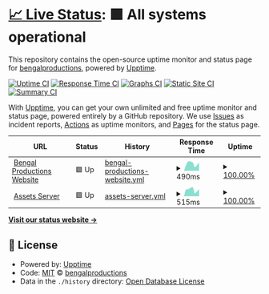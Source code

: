 # [📈 Live Status](https://status.bengal.productions): <!--live status--> **🟩 All systems operational**

This repository contains the open-source uptime monitor and status page for [bengalproductions](https://status.bengal.productions), powered by [Upptime](https://github.com/upptime/upptime).

[![Uptime CI](https://github.com/bengalproductions/statuspage/workflows/Uptime%20CI/badge.svg)](https://github.com/bengalproductions/statuspage/actions?query=workflow%3A%22Uptime+CI%22)
[![Response Time CI](https://github.com/bengalproductions/statuspage/workflows/Response%20Time%20CI/badge.svg)](https://github.com/bengalproductions/statuspage/actions?query=workflow%3A%22Response+Time+CI%22)
[![Graphs CI](https://github.com/bengalproductions/statuspage/workflows/Graphs%20CI/badge.svg)](https://github.com/bengalproductions/statuspage/actions?query=workflow%3A%22Graphs+CI%22)
[![Static Site CI](https://github.com/bengalproductions/statuspage/workflows/Static%20Site%20CI/badge.svg)](https://github.com/bengalproductions/statuspage/actions?query=workflow%3A%22Static+Site+CI%22)
[![Summary CI](https://github.com/bengalproductions/statuspage/workflows/Summary%20CI/badge.svg)](https://github.com/bengalproductions/statuspage/actions?query=workflow%3A%22Summary+CI%22)

With [Upptime](https://upptime.js.org), you can get your own unlimited and free uptime monitor and status page, powered entirely by a GitHub repository. We use [Issues](https://github.com/bengalproductions/statuspage/issues) as incident reports, [Actions](https://github.com/bengalproductions/statuspage/actions) as uptime monitors, and [Pages](https://status.bengal.productions) for the status page.

<!--start: status pages-->
<!-- This summary is generated by Upptime (https://github.com/upptime/upptime) -->
<!-- Do not edit this manually, your changes will be overwritten -->
<!-- prettier-ignore -->
| URL | Status | History | Response Time | Uptime |
| --- | ------ | ------- | ------------- | ------ |
| <img alt="" src="https://favicons.githubusercontent.com/bengal.productions" height="13"> [Bengal Productions Website](https://bengal.productions) | 🟩 Up | [bengal-productions-website.yml](https://github.com/bengalproductions/statuspage/commits/HEAD/history/bengal-productions-website.yml) | <details><summary><img alt="Response time graph" src="./graphs/bengal-productions-website/response-time-week.png" height="20"> 490ms</summary><br><a href="https://status.bengal.productions/history/bengal-productions-website"><img alt="Response time 522" src="https://img.shields.io/endpoint?url=https%3A%2F%2Fraw.githubusercontent.com%2Fbengalproductions%2Fstatuspage%2FHEAD%2Fapi%2Fbengal-productions-website%2Fresponse-time.json"></a><br><a href="https://status.bengal.productions/history/bengal-productions-website"><img alt="24-hour response time 561" src="https://img.shields.io/endpoint?url=https%3A%2F%2Fraw.githubusercontent.com%2Fbengalproductions%2Fstatuspage%2FHEAD%2Fapi%2Fbengal-productions-website%2Fresponse-time-day.json"></a><br><a href="https://status.bengal.productions/history/bengal-productions-website"><img alt="7-day response time 490" src="https://img.shields.io/endpoint?url=https%3A%2F%2Fraw.githubusercontent.com%2Fbengalproductions%2Fstatuspage%2FHEAD%2Fapi%2Fbengal-productions-website%2Fresponse-time-week.json"></a><br><a href="https://status.bengal.productions/history/bengal-productions-website"><img alt="30-day response time 522" src="https://img.shields.io/endpoint?url=https%3A%2F%2Fraw.githubusercontent.com%2Fbengalproductions%2Fstatuspage%2FHEAD%2Fapi%2Fbengal-productions-website%2Fresponse-time-month.json"></a><br><a href="https://status.bengal.productions/history/bengal-productions-website"><img alt="1-year response time 522" src="https://img.shields.io/endpoint?url=https%3A%2F%2Fraw.githubusercontent.com%2Fbengalproductions%2Fstatuspage%2FHEAD%2Fapi%2Fbengal-productions-website%2Fresponse-time-year.json"></a></details> | <details><summary><a href="https://status.bengal.productions/history/bengal-productions-website">100.00%</a></summary><a href="https://status.bengal.productions/history/bengal-productions-website"><img alt="All-time uptime 100.00%" src="https://img.shields.io/endpoint?url=https%3A%2F%2Fraw.githubusercontent.com%2Fbengalproductions%2Fstatuspage%2FHEAD%2Fapi%2Fbengal-productions-website%2Fuptime.json"></a><br><a href="https://status.bengal.productions/history/bengal-productions-website"><img alt="24-hour uptime 100.00%" src="https://img.shields.io/endpoint?url=https%3A%2F%2Fraw.githubusercontent.com%2Fbengalproductions%2Fstatuspage%2FHEAD%2Fapi%2Fbengal-productions-website%2Fuptime-day.json"></a><br><a href="https://status.bengal.productions/history/bengal-productions-website"><img alt="7-day uptime 100.00%" src="https://img.shields.io/endpoint?url=https%3A%2F%2Fraw.githubusercontent.com%2Fbengalproductions%2Fstatuspage%2FHEAD%2Fapi%2Fbengal-productions-website%2Fuptime-week.json"></a><br><a href="https://status.bengal.productions/history/bengal-productions-website"><img alt="30-day uptime 100.00%" src="https://img.shields.io/endpoint?url=https%3A%2F%2Fraw.githubusercontent.com%2Fbengalproductions%2Fstatuspage%2FHEAD%2Fapi%2Fbengal-productions-website%2Fuptime-month.json"></a><br><a href="https://status.bengal.productions/history/bengal-productions-website"><img alt="1-year uptime 100.00%" src="https://img.shields.io/endpoint?url=https%3A%2F%2Fraw.githubusercontent.com%2Fbengalproductions%2Fstatuspage%2FHEAD%2Fapi%2Fbengal-productions-website%2Fuptime-year.json"></a></details>
| <img alt="" src="https://favicons.githubusercontent.com/assets.bengal.productions" height="13"> [Assets Server](https://assets.bengal.productions) | 🟩 Up | [assets-server.yml](https://github.com/bengalproductions/statuspage/commits/HEAD/history/assets-server.yml) | <details><summary><img alt="Response time graph" src="./graphs/assets-server/response-time-week.png" height="20"> 515ms</summary><br><a href="https://status.bengal.productions/history/assets-server"><img alt="Response time 495" src="https://img.shields.io/endpoint?url=https%3A%2F%2Fraw.githubusercontent.com%2Fbengalproductions%2Fstatuspage%2FHEAD%2Fapi%2Fassets-server%2Fresponse-time.json"></a><br><a href="https://status.bengal.productions/history/assets-server"><img alt="24-hour response time 549" src="https://img.shields.io/endpoint?url=https%3A%2F%2Fraw.githubusercontent.com%2Fbengalproductions%2Fstatuspage%2FHEAD%2Fapi%2Fassets-server%2Fresponse-time-day.json"></a><br><a href="https://status.bengal.productions/history/assets-server"><img alt="7-day response time 515" src="https://img.shields.io/endpoint?url=https%3A%2F%2Fraw.githubusercontent.com%2Fbengalproductions%2Fstatuspage%2FHEAD%2Fapi%2Fassets-server%2Fresponse-time-week.json"></a><br><a href="https://status.bengal.productions/history/assets-server"><img alt="30-day response time 495" src="https://img.shields.io/endpoint?url=https%3A%2F%2Fraw.githubusercontent.com%2Fbengalproductions%2Fstatuspage%2FHEAD%2Fapi%2Fassets-server%2Fresponse-time-month.json"></a><br><a href="https://status.bengal.productions/history/assets-server"><img alt="1-year response time 495" src="https://img.shields.io/endpoint?url=https%3A%2F%2Fraw.githubusercontent.com%2Fbengalproductions%2Fstatuspage%2FHEAD%2Fapi%2Fassets-server%2Fresponse-time-year.json"></a></details> | <details><summary><a href="https://status.bengal.productions/history/assets-server">100.00%</a></summary><a href="https://status.bengal.productions/history/assets-server"><img alt="All-time uptime 100.00%" src="https://img.shields.io/endpoint?url=https%3A%2F%2Fraw.githubusercontent.com%2Fbengalproductions%2Fstatuspage%2FHEAD%2Fapi%2Fassets-server%2Fuptime.json"></a><br><a href="https://status.bengal.productions/history/assets-server"><img alt="24-hour uptime 100.00%" src="https://img.shields.io/endpoint?url=https%3A%2F%2Fraw.githubusercontent.com%2Fbengalproductions%2Fstatuspage%2FHEAD%2Fapi%2Fassets-server%2Fuptime-day.json"></a><br><a href="https://status.bengal.productions/history/assets-server"><img alt="7-day uptime 100.00%" src="https://img.shields.io/endpoint?url=https%3A%2F%2Fraw.githubusercontent.com%2Fbengalproductions%2Fstatuspage%2FHEAD%2Fapi%2Fassets-server%2Fuptime-week.json"></a><br><a href="https://status.bengal.productions/history/assets-server"><img alt="30-day uptime 100.00%" src="https://img.shields.io/endpoint?url=https%3A%2F%2Fraw.githubusercontent.com%2Fbengalproductions%2Fstatuspage%2FHEAD%2Fapi%2Fassets-server%2Fuptime-month.json"></a><br><a href="https://status.bengal.productions/history/assets-server"><img alt="1-year uptime 100.00%" src="https://img.shields.io/endpoint?url=https%3A%2F%2Fraw.githubusercontent.com%2Fbengalproductions%2Fstatuspage%2FHEAD%2Fapi%2Fassets-server%2Fuptime-year.json"></a></details>

<!--end: status pages-->

[**Visit our status website →**](https://status.bengal.productions)

## 📄 License

- Powered by: [Upptime](https://github.com/upptime/upptime)
- Code: [MIT](./LICENSE) © [bengalproductions](https://status.bengal.productions)
- Data in the `./history` directory: [Open Database License](https://opendatacommons.org/licenses/odbl/1-0/)
